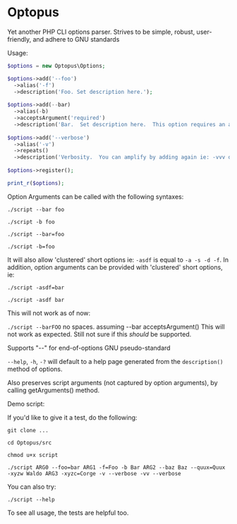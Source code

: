 Optopus
=======

Yet another PHP CLI options parser.  Strives to be simple, robust, user-friendly, and adhere to GNU standards

Usage:

```php
$options = new Optopus\Options;

$options->add('--foo')
  ->alias('-f')
  ->description('Foo. Set description here.');
  
$options->add(--bar)
  ->alias(-b)
  ->acceptsArgument('required')
  ->description('Bar.  Set description here.  This option requires an additional argument.');
  
$options->add('--verbose')
  ->alias('-v')
  ->repeats()
  ->description('Verbosity.  You can amplify by adding again ie: -vvv or -v -v or --verbose --verbose');
  
$options->register();

print_r($options);
```

Option Arguments can be called with the following syntaxes:

`./script --bar foo`

`./script -b foo`

`./script --bar=foo`

`./script -b=foo`

It will also allow 'clustered' short options ie: `-asdf` is equal to `-a -s -d -f`.  In addition, option arguments can be provided with 'clustered' short options, ie:

`./script -asdf=bar`

`./script -asdf bar`


This will not work as of now:

`./script --barFOO` no spaces. assuming --bar acceptsArgument()  This will not work as expected.  Still not sure if this *should* be supported.


Supports "--" for end-of-options GNU pseudo-standard

`--help`, `-h`, `-?` will default to a help page generated from the `description()` method of options.

Also preserves script arguments (not captured by option arguments), by calling getArguments() method.


Demo script:

If you'd like to give it a test, do the following:

`git clone ...`

`cd Optopus/src`

`chmod u+x script`

`./script ARG0 --foo=bar ARG1 -f=Foo -b Bar ARG2 --baz Baz --quux=Quux -xyzw Waldo ARG3 -xyzc=Corge -v --verbose -vv --verbose`

You can also try:

`./script --help`

To see all usage, the tests are helpful too.


